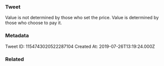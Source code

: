 ### Tweet
Value is not determined by those who set the price. Value is determined by those who choose to pay it.

### Metadata
Tweet ID: 1154743020522287104
Created At: 2019-07-26T13:19:24.000Z

### Related

